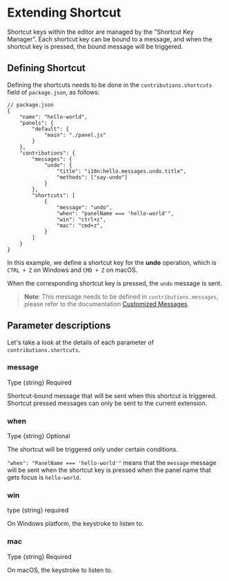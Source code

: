 # Extending Shortcut

Shortcut keys within the editor are managed by the "Shortcut Key Manager". Each shortcut key can be bound to a message, and when the shortcut key is pressed, the bound message will be triggered.

## Defining Shortcut

Defining the shortcuts needs to be done in the `contributions.shortcuts` field of `package.json`, as follows:

```json5
// package.json
{
    "name": "hello-world",
    "panels": {
        "default": {
            "main": "./panel.js"
        }
    },
    "contributions": {
        "messages": {
            "undo": {
                "title": "i18n:hello.messages.undo.title",
                "methods": ["say-undo"]
            }
        },
        "shortcuts": [
            {
                "message": "undo",
                "when": "panelName === 'hello-world'",
                "win": "ctrl+z",
                "mac": "cmd+z",
            }
        ]
    }
}
```

In this example, we define a shortcut key for the **undo** operation, which is `CTRL + Z` on Windows and `CMD + Z` on macOS.

When the corresponding shortcut key is pressed, the `undo` message is sent.

> **Note**: This message needs to be defined in `contributions.messages`, please refer to the documentation [Customized Messages](./contributions-messages.md).

## Parameter descriptions

Let's take a look at the details of each parameter of `contributions.shortcuts`.

### message

Type {string} Required

Shortcut-bound message that will be sent when this shortcut is triggered. Shortcut pressed messages can only be sent to the current extension.

### when

Type {string} Optional

The shortcut will be triggered only under certain conditions.

`"when": "PanelName === 'hello-world'"` means that the `message` message will be sent when the shortcut key is pressed when the panel name that gets focus is `hello-world`.

### win

type {string} required

On Windows platform, the keystroke to listen to.

### mac

Type {string} Required

On macOS, the keystroke to listen to.

